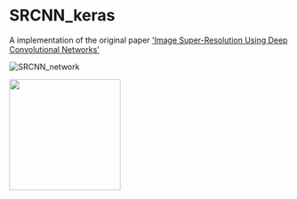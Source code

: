 # SRCNN_keras


A implementation of the original paper ['Image Super-Resolution Using Deep Convolutional Networks'](https://arxiv.org/abs/1501.00092)


![SRCNN_network](https://user-images.githubusercontent.com/58276840/94503875-77722b00-0242-11eb-85f8-93e7cb0fdd11.png)



<img width = "200" src="https://user-images.githubusercontent.com/58276840/94503875-77722b00-0242-11eb-85f8-93e7cb0fdd11.png">
